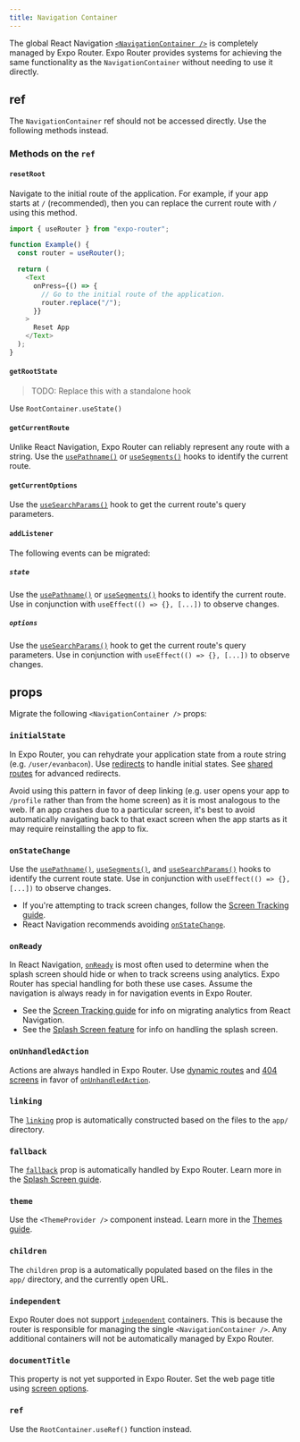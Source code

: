 ```yaml
---
title: Navigation Container
---
```


The global React Navigation [`<NavigationContainer />`](https://reactnavigation.org/docs/navigation-container/) is completely managed by Expo Router. Expo Router provides systems for achieving the same functionality as the `NavigationContainer` without needing to use it directly.

## ref

The `NavigationContainer` ref should not be accessed directly. Use the following methods instead.

### Methods on the `ref`

#### `resetRoot​`

Navigate to the initial route of the application. For example, if your app starts at `/` (recommended), then you can replace the current route with `/` using this method.

```js
import { useRouter } from "expo-router";

function Example() {
  const router = useRouter();

  return (
    <Text
      onPress={() => {
        // Go to the initial route of the application.
        router.replace("/");
      }}
    >
      Reset App
    </Text>
  );
}
```

#### `getRootState`

> TODO: Replace this with a standalone hook

Use `RootContainer.useState()`

#### `getCurrentRoute`

Unlike React Navigation, Expo Router can reliably represent any route with a string. Use the [`usePathname()`](/docs/features/linking#usepathname) or [`useSegments()`](/docs/features/linking#usesegments) hooks to identify the current route.

#### `getCurrentOptions`

Use the [`useSearchParams()`](/docs/features/linking#useSearchParams) hook to get the current route's query parameters.

#### `addListener`

The following events can be migrated:

##### `state`

Use the [`usePathname()`](/docs/features/linking#usepathname) or [`useSegments()`](/docs/features/linking#usesegments) hooks to identify the current route. Use in conjunction with `useEffect(() => {}, [...])` to observe changes.

##### `options`

Use the [`useSearchParams()`](/docs/features/linking#useSearchParams) hook to get the current route's query parameters. Use in conjunction with `useEffect(() => {}, [...])` to observe changes.

## props

Migrate the following `<NavigationContainer />` props:

### `initialState`

In Expo Router, you can rehydrate your application state from a route string (e.g. `/user/evanbacon`). Use [redirects](/docs/features/linking#redirect) to handle initial states. See [shared routes](/docs/features/shared-routes) for advanced redirects.

Avoid using this pattern in favor of deep linking (e.g. user opens your app to `/profile` rather than from the home screen) as it is most analogous to the web. If an app crashes due to a particular screen, it's best to avoid automatically navigating back to that exact screen when the app starts as it may require reinstalling the app to fix.

### `onStateChange`

Use the [`usePathname()`](/docs/features/linking#usepathname), [`useSegments()`](/docs/features/linking#usesegments), and [`useSearchParams()`](/docs/features/linking#useSearchParams) hooks to identify the current route state. Use in conjunction with `useEffect(() => {}, [...])` to observe changes.

- If you're attempting to track screen changes, follow the [Screen Tracking guide](/docs/migration/react-navigation/screen-tracking).
- React Navigation recommends avoiding [`onStateChange`](https://reactnavigation.org/docs/navigation-container/#onstatechange).

<!-- - If you need to see when the root navigation state changes (discouraged as the state format can change between versions), use the `RootContainer.useState()` hook instead.
- If you want to get the navigation state as a callback, then get the `navigation` object with `useNavigation` and invoke `navigation.addListener("state", ({ data: { state } }) => { })`. -->

### `onReady`

In React Navigation, [`onReady`](https://reactnavigation.org/docs/navigation-container/#onready) is most often used to determine when the splash screen should hide or when to track screens using analytics. Expo Router has special handling for both these use cases. Assume the navigation is always ready in for navigation events in Expo Router.

- See the [Screen Tracking guide](/docs/migration/react-navigation/screen-tracking) for info on migrating analytics from React Navigation.
- See the [Splash Screen feature](/docs/features/splash) for info on handling the splash screen.

### `onUnhandledAction`

Actions are always handled in Expo Router. Use [dynamic routes](/docs/features/dynamic-routes) and [404 screens](/docs/features/unmatched) in favor of [`onUnhandledAction`](https://reactnavigation.org/docs/navigation-container/#onunhandledaction).

### `linking`

The [`linking`](https://reactnavigation.org/docs/navigation-container/#linking) prop is automatically constructed based on the files to the `app/` directory.

### `fallback`

The [`fallback`](https://reactnavigation.org/docs/navigation-container/#fallback) prop is automatically handled by Expo Router. Learn more in the [Splash Screen guide](/docs/features/splash.md).

### `theme`

Use the `<ThemeProvider />` component instead. Learn more in the [Themes guide](/docs/migration/react-navigation/themes).

### `children`

The `children` prop is a automatically populated based on the files in the `app/` directory, and the currently open URL.

### `independent`

Expo Router does not support [`independent`](https://reactnavigation.org/docs/navigation-container/#independent) containers. This is because the router is responsible for managing the single `<NavigationContainer />`. Any additional containers will not be automatically managed by Expo Router.

### `documentTitle`

<!-- TODO: Replace this with an auto ssg / Expo Head component -->

This property is not yet supported in Expo Router. Set the web page title using [screen options](/docs/migration/react-navigation/screen.md).

### `ref`

<!-- TODO: Replace this with something like `useNavigation('...')` -->

Use the `RootContainer.useRef()` function instead.
